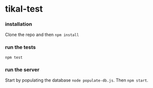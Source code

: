 # tikal-test

### installation

Clone the repo and then `npm install`

### run the tests

```
npm test
```

### run the server

Start by populating the database `node populate-db.js`. Then `npm start`.
